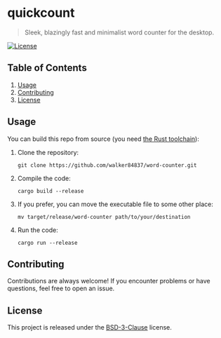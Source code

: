 # quickcount

> Sleek, blazingly fast and minimalist word counter for the desktop.

[![License](https://img.shields.io/badge/license-BSD--3--Clause-blue.svg)](LICENSE.md)

## Table of Contents

1.  [Usage](#usage)
2.  [Contributing](#contributing)
3.  [License](#license)

## Usage

You can build this repo from source (you need [the Rust toolchain](https://rustup.rs)):

1. Clone the repository:
    ```console
    git clone https://github.com/walker84837/word-counter.git
    ```
2. Compile the code:
    ```console
    cargo build --release
    ```
3. If you prefer, you can move the executable file to some other place:
    ```console
    mv target/release/word-counter path/to/your/destination
    ```
4. Run the code:
    ```console
    cargo run --release
    ```

## Contributing

Contributions are always welcome!
If you encounter problems or have questions, feel free to open an issue.

## License

This project is released under the [BSD-3-Clause](LICENSE.md) license.
